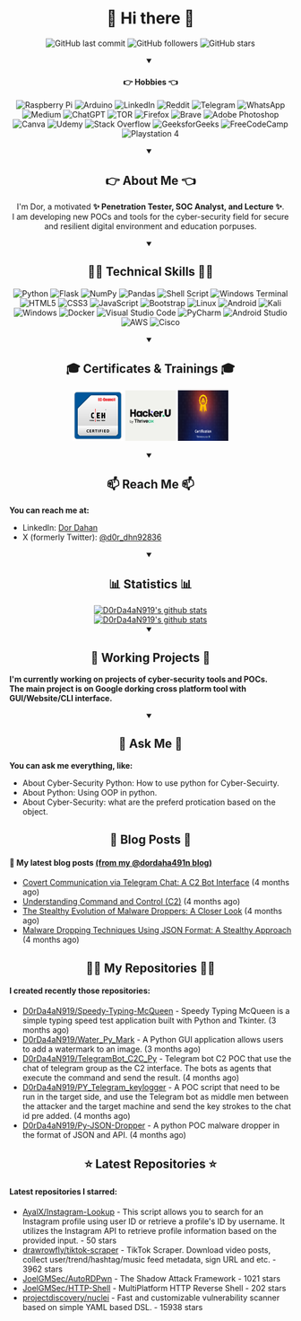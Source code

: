 
<h1 align="center">👋 Hi there 👋</h1>

<div id="TagsGithub" align="center">
    <p id="badgesTagsGithub">
        <img src="https://img.shields.io/github/last-commit/D0rDa4aN919/D0rDa4aN919?label=updated" alt="GitHub last commit">
        <img src="https://img.shields.io/github/followers/D0rDa4aN919?label=GitHub%20followers" alt="GitHub followers">
        <img src="https://img.shields.io/github/stars/D0rDa4aN919?label=GitHub%20stars" alt="GitHub stars">
    </p>
</div>

<div id="love" align="center">
    <details open>
        <summary><h4 align="center">👉 Hobbies 👈</h4></summary>
        <p id="badgeslove">
            <img src="https://img.shields.io/badge/-RaspberryPi-C51A4A?style=for-the-badge&logo=Raspberry-Pi" alt="Raspberry Pi">
            <img src="https://img.shields.io/badge/-Arduino-00979D?style=for-the-badge&logo=Arduino&logoColor=white" alt="Arduino">
            <img src="https://img.shields.io/badge/linkedin-%230077B5.svg?style=for-the-badge&logo=linkedin&logoColor=white" alt="LinkedIn">
            <img src="https://img.shields.io/badge/Reddit-%23FF4500.svg?style=for-the-badge&logo=Reddit&logoColor=white" alt="Reddit">
            <img src="https://img.shields.io/badge/Telegram-2CA5E0?style=for-the-badge&logo=telegram&logoColor=white" alt="Telegram">
            <img src="https://img.shields.io/badge/WhatsApp-25D366?style=for-the-badge&logo=whatsapp&logoColor=white" alt="WhatsApp">
            <img src="https://img.shields.io/badge/Brave-FB542B?style=for-the-badge&logo=Brave&logoColor=white" alt="Medium">
            <img src="https://img.shields.io/badge/chatGPT-74aa9c?style=for-the-badge&logo=openai&logoColor=white" alt="ChatGPT">
            <img src="https://img.shields.io/badge/tor-%237E4798.svg?style=for-the-badge&logo=tor-project&logoColor=white" alt="TOR">
            <img src="https://img.shields.io/badge/Firefox-FF7139?style=for-the-badge&logo=Firefox-Browser&logoColor=white" alt="Firefox">
            <img src="https://img.shields.io/badge/Brave-FB542B?style=for-the-badge&logo=Brave&logoColor=white" alt="Brave">
            <img src="https://img.shields.io/badge/adobe%20photoshop-%2331A8FF.svg?style=for-the-badge&logo=adobe%20photoshop&logoColor=white" alt="Adobe Photoshop">
            <img src="https://img.shields.io/badge/Canva-%2300C4CC.svg?style=for-the-badge&logo=Canva&logoColor=white" alt="Canva">
            <img src="https://img.shields.io/badge/Kali-268BEE?style=for-the-badge&logo=kalilinux&logoColor=white" alt="Udemy">
            <img src="https://img.shields.io/badge/-Stackoverflow-FE7A16?style=for-the-badge&logo=stack-overflow&logoColor=white" alt="Stack Overflow">
            <img src="https://img.shields.io/badge/GeeksforGeeks-gray?style=for-the-badge&logo=geeksforgeeks&logoColor=35914c" alt="GeeksforGeeks">
            <img src="https://img.shields.io/badge/Freecodecamp-%23123.svg?&style=for-the-badge&logo=freecodecamp&logoColor=green" alt="FreeCodeCamp">
            <img src="https://img.shields.io/badge/Playstation%204-003791?style=for-the-badge&logo=playstation-4&logoColor=white" alt="Playstation 4">
        </p>
    </details>
</div>

<div id="about_me" align="center">
    <details open>
    <summary><h2 align="center">👉 About Me 👈</h2></summary>
    <p id="badgesTagsLang">I'm Dor, a motivated <b>✨ Penetration Tester, SOC Analyst, and Lecture ✨</b>.<br>
    I am developing new POCs and tools for the cyber-security field for secure and resilient digital environment and education porpuses.
    </p>
    </details>
</div>

<div id="techskill" align="center">
    <details open>
        <summary><h2>🧑‍💻 Technical Skills 🧑‍💻</h2></summary>
        <p id="TechnicalSkill">
            <img src="https://img.shields.io/badge/python-3670A0?style=for-the-badge&logo=python&logoColor=ffdd54" alt="Python">
            <img src="https://img.shields.io/badge/flask-%23000.svg?style=for-the-badge&logo=flask&logoColor=white" alt="Flask">
            <img src="https://img.shields.io/badge/numpy-%23013243.svg?style=for-the-badge&logo=numpy&logoColor=white" alt="NumPy">
            <img src="https://img.shields.io/badge/pandas-%23150458.svg?style=for-the-badge&logo=pandas&logoColor=white" alt="Pandas">
            <img src="https://img.shields.io/badge/shell_script-%23121011.svg?style=for-the-badge&logo=gnu-bash&logoColor=white" alt="Shell Script">
            <img src="https://img.shields.io/badge/Windows%20Terminal-%234D4D4D.svg?style=for-the-badge&logo=windows-terminal&logoColor=white" alt="Windows Terminal">
            <img src="https://img.shields.io/badge/html5-%23E34F26.svg?style=for-the-badge&logo=html5&logoColor=white" alt="HTML5">
            <img src="https://img.shields.io/badge/css3-%231572B6.svg?style=for-the-badge&logo=css3&logoColor=white" alt="CSS3">
            <img src="https://img.shields.io/badge/javascript-%23323330.svg?style=for-the-badge&logo=javascript&logoColor=%23F7DF1E" alt="JavaScript">
            <img src="https://img.shields.io/badge/bootstrap-%238511FA.svg?style=for-the-badge&logo=bootstrap&logoColor=whiteaa" alt="Bootstrap">
            <img src="https://img.shields.io/badge/Linux-FCC624?style=for-the-badge&logo=linux&logoColor=black" alt="Linux">
            <img src="https://img.shields.io/badge/Android-3DDC84?style=for-the-badge&logo=android&logoColor=white" alt="Android">
            <img src="https://img.shields.io/badge/-KUbuntu-%230079C1?style=for-the-badge&logo=kubuntu&logoColor=white" alt="Kali">
            <img src="https://img.shields.io/badge/Windows-0078D6?style=for-the-badge&logo=windows&logoColor=white" alt="Windows">
            <img src="https://img.shields.io/badge/docker-%230db7ed.svg?style=for-the-badge&logo=docker&logoColor=white" alt="Docker">
            <img src="https://img.shields.io/badge/Visual%20Studio%20Code-0078d7.svg?style=for-the-badge&logo=visual-studio-code&logoColor=white" alt="Visual Studio Code">
            <img src="https://img.shields.io/badge/pycharm-143?style=for-the-badge&logo=pycharm&logoColor=black&color=black&labelColor=green" alt="PyCharm">
            <img src="https://img.shields.io/badge/Android%20Studio-3DDC84.svg?style=for-the-badge&logo=android-studio&logoColor=white" alt="Android Studio">
            <img src="https://img.shields.io/badge/AWS-%23FF9900.svg?style=for-the-badge&logo=amazon-aws&logoColor=white" alt="AWS">
            <img src="https://img.shields.io/badge/cisco-%23049fd9.svg?style=for-the-badge&logo=cisco&logoColor=black" alt="Cisco">
        </p>
    </details>
</div>

<div id="certificates_div" align="center">
    <details open>
        <summary align="center"><h2 align="center">🎓 Certificates & Trainings 🎓</h2></summary>
        <p id="certificates">
            <a href="https://aspen.eccouncil.org/Home" target="_blank"><img src="/assets/badges/ceh_logo.png" alt="Certified Ethical Hacker (CEH)" width="90px" height="90px"></a>
            <a href="https://aspen.eccouncil.org/Home" target="_blank"><img src="/assets/badges/HACKERU.png" alt="HackerU Theoretical Certificate" width="90px" height="90px"></a>
            <a href="https://aspen.eccouncil.org/Home" target="_blank"><img src="/assets/badges/TAPT.png" alt="ThriveDx Arena Penetration Tester Practical Certificate (TAPT)" width="90px" height="90px"></a>
        </p>
    </details>
</div>

<div id="reach_me">
    <details open>
        <summary align="center"><h2 align="center">📫 Reach Me 📫</h2></summary>
        <p><b>You can reach me at:</b>
        <ul>
            <li> LinkedIn: <a href="https://www.linkedin.com/in/dor-dahan-b44655154/" target="_blank">Dor Dahan</a></li>
            <li> X (formerly Twitter): <a href="https://twitter.com/d0r_dhn92836" target="_blank">@d0r_dhn92836</a></li>
        </ul>
        </p>
    </details>
</div>

<div id="statistics_div" align="center">
    <details open>
        <summary align="center"><h2 align="center">📊 Statistics 📊</h2></summary>
            <a href="https://github-readme-stats.vercel.app/api?username=D0rDa4aN919&show_icons=true&theme=cobalt" target="_blank"><img src="https://github-readme-stats.vercel.app/api?username=D0rDa4aN919&show_icons=true&theme=radical" alt="D0rDa4aN919's github stats"></a><br>
            <a href="https://github-readme-stats.vercel.app/api/top-langs/?username=D0rDa4aN919&layout=compact" target="_blank"><img src="https://github-readme-stats.vercel.app/api/top-langs/?username=D0rDa4aN919&layout=compact" alt="D0rDa4aN919's github stats"></a>
    </details>
</div>

<div id="working_repositories" >
    <details open>
        <summary align="center"><h2 align="center">👷 Working Projects 👷</h2></summary>
        <p id="workingrepositories"><b>
        I'm currently working on projects of cyber-security tools and POCs.<br>
        The main project is on Google dorking cross platform tool with GUI/Website/CLI interface.
        </b></p>
    </details>
</div>


<div id="ask_me">
    <details open>
        <summary align="center"><h2 align="center">💬 Ask Me 💬</h2></summary>
        <p id="askMe"><b>You can ask me everything, like:</b></p>
        <ul>
            <li>About Cyber-Security Python: How to use python for Cyber-Secuirty.</li>
            <li>About Python: Using OOP in python.</li>
            <li>About Cyber-Security: what are the preferd protication based on the object.</li>
        </ul>
    </details>
</div>


<h2 align="center">📖 Blog Posts 📖</h2>


#### 📖 My latest blog posts [(from my @dordaha491n blog)](https://medium.com/@dordaha491n)
- [Covert Communication via Telegram Chat: A C2 Bot Interface](https://medium.com/@dordaha491n/covert-communication-via-telegram-chat-a-c2c-bot-interface-924effbc659e?source=rss-f059f1677bb7------2) (4 months ago)
- [Understanding Command and Control (C2)](https://medium.com/@dordaha491n/understanding-command-and-control-c2c-57cdc78a5216?source=rss-f059f1677bb7------2) (4 months ago)
- [The Stealthy Evolution of Malware Droppers: A Closer Look](https://medium.com/@dordaha491n/the-stealthy-evolution-of-malware-droppers-a-closer-look-cb269722d887?source=rss-f059f1677bb7------2) (4 months ago)
- [Malware Dropping Techniques Using JSON Format: A Stealthy Approach](https://medium.com/@dordaha491n/malware-dropping-techniques-using-json-format-a-stealthy-approach-afbf8c00023d?source=rss-f059f1677bb7------2) (4 months ago)


<h2 align="center">👨‍💻 My Repositories 👨‍💻</h2>


#### I created recently those repositories:

- [D0rDa4aN919/Speedy-Typing-McQueen](https://github.com/D0rDa4aN919/Speedy-Typing-McQueen) - Speedy Typing McQueen is a simple typing speed test application built with Python and Tkinter. (3 months ago)
- [D0rDa4aN919/Water_Py_Mark](https://github.com/D0rDa4aN919/Water_Py_Mark) - A Python GUI application allows users to add a watermark to an image. (3 months ago)
- [D0rDa4aN919/TelegramBot_C2C_Py](https://github.com/D0rDa4aN919/TelegramBot_C2C_Py) - Telegram bot C2 POC that use the chat of telegram group as the C2 interface. The bots as agents that execute the command and send the result. (4 months ago)
- [D0rDa4aN919/PY_Telegram_keylogger](https://github.com/D0rDa4aN919/PY_Telegram_keylogger) - A POC script that need to be run in the target side, and use the Telegram bot as middle men between the attacker and the target machine and send the key strokes to the chat id pre added. (4 months ago)
- [D0rDa4aN919/Py-JSON-Dropper](https://github.com/D0rDa4aN919/Py-JSON-Dropper) - A python POC malware dropper in the format of JSON and API. (4 months ago)


<h2 align="center">⭐ Latest Repositories ⭐</h2>

#### Latest repositories I starred:

- [AyalX/Instagram-Lookup](https://github.com/AyalX/Instagram-Lookup) - This script allows you to search for an Instagram profile using user ID or retrieve a profile&#39;s ID by username. It utilizes the Instagram API to retrieve profile information based on the provided input. - 50 stars
- [drawrowfly/tiktok-scraper](https://github.com/drawrowfly/tiktok-scraper) - TikTok Scraper. Download video posts, collect user/trend/hashtag/music feed metadata, sign URL and etc. - 3962 stars
- [JoelGMSec/AutoRDPwn](https://github.com/JoelGMSec/AutoRDPwn) - The Shadow Attack Framework - 1021 stars
- [JoelGMSec/HTTP-Shell](https://github.com/JoelGMSec/HTTP-Shell) - MultiPlatform HTTP Reverse Shell - 202 stars
- [projectdiscovery/nuclei](https://github.com/projectdiscovery/nuclei) - Fast and customizable vulnerability scanner based on simple YAML based DSL. - 15938 stars
